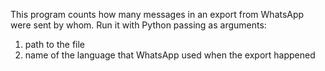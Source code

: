 This program counts how many messages in an export from WhatsApp were sent by whom.
Run it with Python passing as arguments: 
1. path to the file
2. name of the language that WhatsApp used when the export happened
